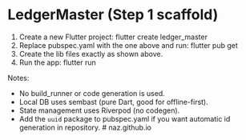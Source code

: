 # LedgerMaster (Step 1 scaffold)

1. Create a new Flutter project:
   flutter create ledger_master
2. Replace pubspec.yaml with the one above and run:
   flutter pub get
3. Create the lib files exactly as shown above.
4. Run the app:
   flutter run

Notes:
- No build_runner or code generation is used.
- Local DB uses sembast (pure Dart, good for offline-first).
- State management uses Riverpod (no codegen).
- Add the `uuid` package to pubspec.yaml if you want automatic id generation in repository.
#   n a z . g i t h u b . i o  
 